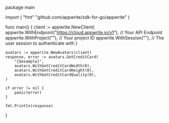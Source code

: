 package main

import (
    "fmt"
	"github.com/appwrite/sdk-for-go/appwrite"
)

func main() {
	client := appwrite.NewClient(
        appwrite.WithEndpoint("https://cloud.appwrite.io/v1"), // Your API Endpoint
        appwrite.WithProject(""), // Your project ID
        appwrite.WithSession(""), // The user session to authenticate with
    )

    avatars := appwrite.NewAvatars(client)
    response, error := avatars.GetCreditCard(
        "{$example}",
        avatars.WithGetCreditCardWidth(0),
        avatars.WithGetCreditCardHeight(0),
        avatars.WithGetCreditCardQuality(0),
    )

    if error != nil {
        panic(error)
    }

    fmt.Println(response)
}

